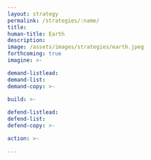 ```yaml
---
layout: strategy
permalink: /strategies/:name/
title: 
human-title: Earth
description:
image: /assets/images/strategies/earth.jpeg
forthcoming: true
imagine: >-

demand-listlead:
demand-list: 
demand-copy: >-

build: >-
  
defend-listlead: 
defend-list: 
defend-copy: >-

action: >-
  
---
```

